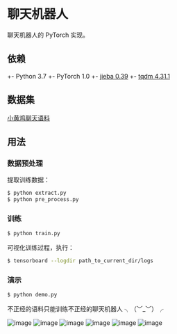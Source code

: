 # 聊天机器人

聊天机器人的 PyTorch 实现。


## 依赖
+- Python 3.7
+- PyTorch 1.0
+- [jieba 0.39](https://github.com/fxsjy/jieba)
+- [tqdm 4.31.1](https://github.com/tqdm/tqdm)

## 数据集

[小黄鸡聊天语料](https://github.com/candlewill/Dialog_Corpus)

## 用法

### 数据预处理
提取训练数据：
```bash
$ python extract.py
$ python pre_process.py
```

### 训练
```bash
$ python train.py
```

可视化训练过程，执行：
```bash
$ tensorboard --logdir path_to_current_dir/logs
```

### 演示

```bash
$ python demo.py
```

不正经的语料只能训练不正经的聊天机器人 ╮（﹀_﹀）╭

![image](https://github.com/foamliu/Chatbot/raw/master/images/result-1.jpg)
![image](https://github.com/foamliu/Chatbot/raw/master/images/result-2.jpg)
![image](https://github.com/foamliu/Chatbot/raw/master/images/result-3.jpg)
![image](https://github.com/foamliu/Chatbot/raw/master/images/result-4.jpg)
![image](https://github.com/foamliu/Chatbot/raw/master/images/result-5.jpg)
![image](https://github.com/foamliu/Chatbot/raw/master/images/result-6.jpg)
